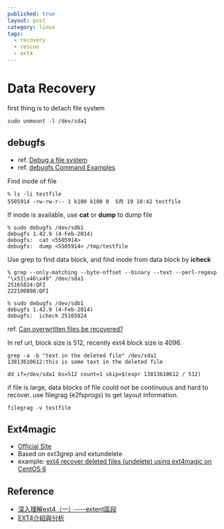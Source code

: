 ```yaml
---
published: true
layout: post
category: linux
tags: 
  - recovery
  - rescue
  - ext4
---
```



# Data Recovery

first thing is to detach file system

    sudo unmount -l /dev/sda1

## debugfs
* ref. [Debug a file system](http://users.nccs.gov/~fwang2/linux/lk_debugfs.html)
* ref. [debugfs Command Examples](http://www.cs.montana.edu/courses/309/topics/4-disks/debugfs_example.html)

Find inode of file

    % ls -li testfile
    5505914 -rw-rw-r-- 1 k100 k100 0  5月 19 10:42 testfile

If inode is available, use **cat** or **dump** to dump file

    % sudo debugfs /dev/sdb1
    debugfs 1.42.9 (4-Feb-2014)
    debugfs:  cat <5505914>
    debugfs:  dump <5505914> /tmp/testfile

Use grep to find data block, and find inode from data block by **icheck**

    % grep --only-matching --byte-offset --binary --text --perl-regexp "\x51\x46\x49" /dev/sda1
    25165824:QFI
    222100898:QFI

    % sudo debugfs /dev/sdb1
    debugfs 1.42.9 (4-Feb-2014)
    debugfs:  icheck 25165824

ref. [Can overwritten files be recovered?](http://unix.stackexchange.com/questions/149342/can-overwritten-files-be-recovered)

In ref url, block size is 512, recently ext4 block size is 4096.

    grep -a -b "text in the deleted file" /dev/sda1
    13813610612:this is some text in the deleted file
    
    dd if=/dev/sda1 bs=512 count=1 skip=$(expr 13813610612 / 512)

if file is large, data blocks of file could not be continuous and hard to recover. use filegrag (e2fsprogs) to get layout information.

    filegrag -v testfile

## Ext4magic

* [Official Site](http://ext4magic.sourceforge.net/ext4magic_en.html)
* Based on ext3grep and extundelete
* example: [ext4 recover deleted files (undelete) using ext4magic on CentOS 6](http://source.kohlerville.com/2013/02/ext4-recover-deleted-files-undelete-using-ext4magic-on-centos-6/)

## Reference

* [深入理解ext4（一）----extent區段](http://blog.csdn.net/sara4321/article/details/8609610)
* [EXT4介紹與分析](http://blog.csdn.net/robinlovesnow/article/details/7567037)
